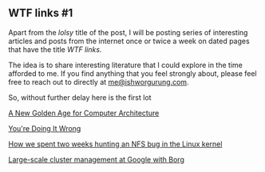 ## WTF links #1

Apart from the _lolsy_ title of the post, I will be posting series of interesting articles and posts from the internet once or twice a week on dated pages that have the title *WTF links*.

The idea is to share interesting literature that I could explore in the time afforded to me. If you find anything that you feel strongly about, please feel free to reach out to directly at me@ishworgurung.com.

So, without further delay here is the first lot

[A New Golden Age for Computer Architecture](https://cacm.acm.org/magazines/2019/2/234352-a-new-golden-age-for-computer-architecture/fulltext)

[You're Doing It Wrong](https://queue.acm.org/detail.cfm?id=1814327) 

[How we spent two weeks hunting an NFS bug in the Linux kernel](https://about.gitlab.com/2018/11/14/how-we-spent-two-weeks-hunting-an-nfs-bug/)

[Large-scale cluster management at Google with Borg](https://storage.googleapis.com/pub-tools-public-publication-data/pdf/43438.pdf)
